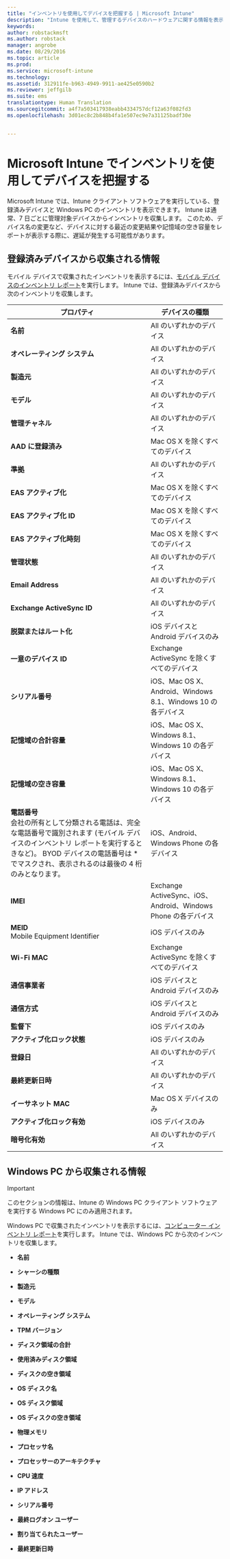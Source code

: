 ```yaml
---
title: "インベントリを使用してデバイスを把握する | Microsoft Intune"
description: "Intune を使用して、管理するデバイスのハードウェアに関する情報を表示します。"
keywords: 
author: robstackmsft
ms.author: robstack
manager: angrobe
ms.date: 08/29/2016
ms.topic: article
ms.prod: 
ms.service: microsoft-intune
ms.technology: 
ms.assetid: 312911fe-b963-4949-9911-ae425e0590b2
ms.reviewer: jeffgilb
ms.suite: ems
translationtype: Human Translation
ms.sourcegitcommit: a4f7a503417938eabb4334757dcf12a63f082fd3
ms.openlocfilehash: 3d01ec8c2b848b4fa1e507ec9e7a31125badf30e


---
```


# Microsoft Intune でインベントリを使用してデバイスを把握する
Microsoft Intune では、Intune クライアント ソフトウェアを実行している、登録済みデバイスと Windows PC のインベントリを表示できます。
Intune は通常、7 日ごとに管理対象デバイスからインベントリを収集します。 このため、デバイス名の変更など、デバイスに対する最近の変更結果や記憶域の空き容量をレポートが表示する際に、遅延が発生する可能性があります。

## 登録済みデバイスから収集される情報
モバイル デバイスで収集されたインベントリを表示するには、[モバイル デバイスのインベントリ レポート](understand-microsoft-intune-operations-by-using-reports.md)を実行します。 Intune では、登録済みデバイスから次のインベントリを収集します。

|プロパティ|デバイスの種類|
|------------|-----------------------|
|**名前**|All のいずれかのデバイス|
|**オペレーティング システム**|All のいずれかのデバイス|
|**製造元**|All のいずれかのデバイス|
|**モデル**|All のいずれかのデバイス|
|**管理チャネル**|All のいずれかのデバイス|
|**AAD に登録済み**|Mac OS X を除くすべてのデバイス|
|**準拠**|All のいずれかのデバイス|
|**EAS アクティブ化**|Mac OS X を除くすべてのデバイス|
|**EAS アクティブ化 ID**|Mac OS X を除くすべてのデバイス|
|**EAS アクティブ化時刻**|Mac OS X を除くすべてのデバイス|
|**管理状態**|All のいずれかのデバイス|
|**Email Address**|All のいずれかのデバイス|
|**Exchange ActiveSync ID**|All のいずれかのデバイス|
|**脱獄またはルート化**|iOS デバイスと Android デバイスのみ|
|**一意のデバイス ID**|Exchange ActiveSync を除くすべてのデバイス|
|**シリアル番号**|iOS、Mac OS X、Android、Windows 8.1、Windows 10 の各デバイス|
|**記憶域の合計容量**|iOS、Mac OS X、Windows 8.1、Windows 10 の各デバイス|
|**記憶域の空き容量**|iOS、Mac OS X、Windows 8.1、Windows 10 の各デバイス|
|**電話番号**<br>会社の所有として分類される電話は、完全な電話番号で識別されます (モバイル デバイスのインベントリ レポートを実行するときなど)。 BYOD デバイスの電話番号は &#42; でマスクされ、表示されるのは最後の 4 桁のみとなります。|iOS、Android、Windows Phone の各デバイス|
|**IMEI**|Exchange ActiveSync、iOS、Android、Windows Phone の各デバイス|
|**MEID**<br>Mobile Equipment Identifier|iOS デバイスのみ|
|**Wi-Fi MAC**|Exchange ActiveSync を除くすべてのデバイス|
|**通信事業者**|iOS デバイスと Android デバイスのみ|
|**通信方式**|iOS デバイスと Android デバイスのみ|
|**監督下**|iOS デバイスのみ|
|**アクティブ化ロック状態**|iOS デバイスのみ|
|**登録日**|All のいずれかのデバイス|
|**最終更新日時**|All のいずれかのデバイス|
|**イーサネット MAC**|Mac OS X デバイスのみ|
|**アクティブ化ロック有効**|iOS デバイスのみ|
|**暗号化有効**|All のいずれかのデバイス|

## Windows PC から収集される情報
> [!IMPORTANT]
> このセクションの情報は、Intune の Windows PC クライアント ソフトウェアを実行する Windows PC にのみ適用されます。

Windows PC で収集されたインベントリを表示するには、[コンピューター インベントリ レポート](understand-microsoft-intune-operations-by-using-reports.md)を実行します。 Intune では、Windows PC から次のインベントリを収集します。

-   **名前**

-   **シャーシの種類**

-   **製造元**

-   **モデル**

-   **オペレーティング システム**

-   **TPM バージョン**

-   **ディスク領域の合計**

-   **使用済みディスク領域**

-   **ディスクの空き領域**

-   **OS ディスク名**

-   **OS ディスク領域**

-   **OS ディスクの空き領域**

-   **物理メモリ**

-   **プロセッサ名**

-   **プロセッサーのアーキテクチャ**

-   **CPU 速度**

-   **IP アドレス**

-   **シリアル番号**

-   **最終ログオン ユーザー**

-   **割り当てられたユーザー**

-   **最終更新日時**

<!-- this section below belongs in the planning journey
### See Also
[Monitoring and reports with Microsoft Intune](monitoring-and-reports-with-microsoft-intune.md)
-->



<!--HONumber=Oct16_HO4-->


